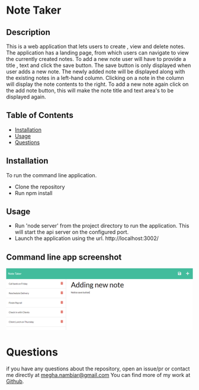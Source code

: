 
# Note Taker 

## Description

This is a web application that lets users to create , view and delete notes.
The application has a landing page, from which users can navigate to view the currently created notes.
To add a new note user will have to provide  a title , text and click the save button.
The save button is only displayed when user adds a new note.
The newly added note will be displayed along with the existing notes in a left-hand column. Clicking on a note in the column will display
the note contents to the right. To add a new note again click on the add note button, this will make the note title and text area's to be displayed again.
   
    
## Table of Contents
    
- [Installation](#installation)
- [Usage](#usage)
- [Questions](#questions)
    
       
## Installation
    
To run the command line application.
- Clone the repository
- Run npm install


## Usage

- Run 'node server' from the project directory to run the application.
    This will start the api server on the configured port.
- Launch the application using the url.
    http://localhost:3002/


## Command line app screenshot
![Screenshot of a sample generated team page](./public/images/notetakerscreenshot.PNG)


# Questions

if you have any questions about the repository, open an issue/pr or contact me directly at megha.nambiar@gmail.com 
You can find more of my work at [Github](https://github.com/meghark).

    